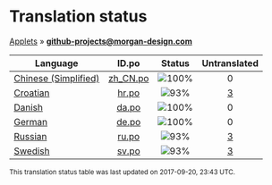 # Translation status
[Applets](../../README.md) &#187; **github-projects@morgan-design.com**

Language | ID.po | Status | Untranslated
---------|:--:|:------:|:-----------:
[Chinese (Simplified)](../../language-status/zh_CN.md) | [zh_CN.po](po/zh_CN.po) | ![100%](http://progressed.io/bar/100) | 0
[Croatian](../../language-status/hr.md) | [hr.po](po/hr.po) | ![93%](http://progressed.io/bar/93) | [3](untranslated-po/hr.md)
[Danish](../../language-status/da.md) | [da.po](po/da.po) | ![100%](http://progressed.io/bar/100) | 0
[German](../../language-status/de.md) | [de.po](po/de.po) | ![100%](http://progressed.io/bar/100) | 0
[Russian](../../language-status/ru.md) | [ru.po](po/ru.po) | ![93%](http://progressed.io/bar/93) | [3](untranslated-po/ru.md)
[Swedish](../../language-status/sv.md) | [sv.po](po/sv.po) | ![93%](http://progressed.io/bar/93) | [3](untranslated-po/sv.md)

<sup>This translation status table was last updated on 2017-09-20, 23:43 UTC.</sup>
